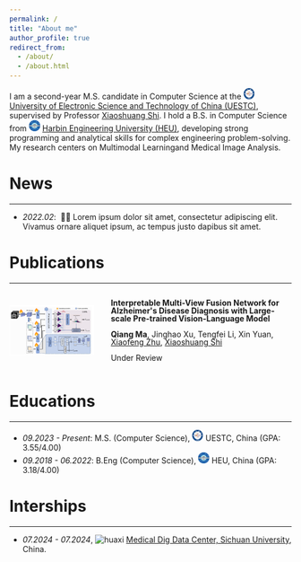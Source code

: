```yaml
---
permalink: /
title: "About me"
author_profile: true
redirect_from: 
  - /about/
  - /about.html
---
```


I am a second-year M.S. candidate in Computer Science at the <img src="/files/UESTC.png" alt="UESTC" width="20" height="20"> [University of Electronic Science and Technology of China (UESTC)](https://www.uestc.edu.cn/), supervised by Professor [Xiaoshuang Shi](https://scholar.google.com/citations?user=BWGQt3YAAAAJ&hl=en). ​I hold a B.S. in Computer Science from <img src="/files/HEU.png" alt="HEU" width="20" height="20"> [Harbin Engineering University (HEU)](http://www.hrbeu.edu.cn/), developing​ strong ​programming​ and ​analytical skills for complex engineering problem-solving. My research ​centers on Multimodal Learning​ and ​Medical Image Analysis.

# News
------
- *2022.02*: &nbsp;🎉🎉 Lorem ipsum dolor sit amet, consectetur adipiscing elit. Vivamus ornare aliquet ipsum, ac tempus justo dapibus sit amet. 

# Publications
------
<div style="display: flex; align-items: center; margin-bottom: 30px;">
  <!-- <video controls autoplay width="30%" style="margin-right: 30px;">
    <source src="../images/infnerf.mp4" type="video/mp4">
  </video> -->
  <img src="../images/BIBM-2025.png" alt="" width="30%" style="margin-right: 30px;"/>
    <div style="line-height: 1;">
        <p><strong>Interpretable Multi-View Fusion Network for Alzheimer's Disease Diagnosis with Large-scale Pre-trained Vision-Language Model</strong></p>
        <p><strong>Qiang Ma</strong>, Jinghao Xu, Tengfei Li, Xin Yuan, <a href="https://scholar.google.com/citations?user=-bk1CrcAAAAJ&hl=en">Xiaofeng Zhu</a>, <a href="https://scholar.google.com/citations?user=BWGQt3YAAAAJ&hl=en">Xiaoshuang Shi</a></p>
      <p> Under Review </p>
<!--         <p>IEEE International Conference on Bioinformatics and Biomedicine (BIBM), 2025.</p> -->
<!--         <p>[<a href="https://arxiv.org/pdf/2503.19307">Paper</a>] [<a href="https://github.com/alexmqth">Code</a>]</p> -->
    </div>
</div>

# Educations
------
- *09.2023 - Present*: M.S. (Computer Science), <img src="/files/UESTC.png" alt="UESTC" width="20" height="20"> UESTC, China (GPA: 3.55/4.00)
- *09.2018 - 06.2022*: B.Eng (Computer Science), <img src="/files/HEU.png" alt="HEU" width="20" height="20"> HEU, China (GPA: 3.18/4.00)

# Interships
------
- *07.2024 - 07.2024*, <img src="/files/huaxi.ico" alt="huaxi" width="20" height="20"> [Medical Dig Data Center, Sichuan University](https://www.wchscu.cn/dsj/index.html), China.

